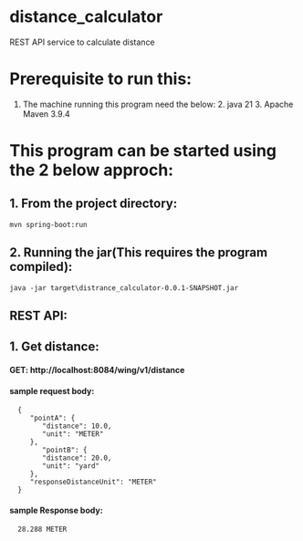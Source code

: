 # distance_calculator
REST API service to calculate distance

# Prerequisite to run this:
1. The machine running this program need the below:
   2. java 21
   3. Apache Maven 3.9.4


# This program can be started using the 2 below approch:
## 1. From the project directory:
    mvn spring-boot:run

## 2. Running the jar(This requires the program compiled):
    java -jar target\distrance_calculator-0.0.1-SNAPSHOT.jar


## REST API:
## 1. Get distance:
#### GET: http://localhost:8084/wing/v1/distance
#### sample request body:
      {
         "pointA": {
            "distance": 10.0,
            "unit": "METER"
         },
            "pointB": {
            "distance": 20.0,
            "unit": "yard"
         },
         "responseDistanceUnit": "METER"
      }

#### sample Response body:
      28.288 METER